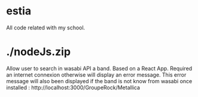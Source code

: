 # estia
All code related with my school.

# ./nodeJs.zip

Allow user to search in wasabi API a band. Based on a React App.
Required an internet connexion otherwise will display an error message. This error message will also been displayed if the band is not know from wasabi
once installed : http://localhost:3000/GroupeRock/Metallica
